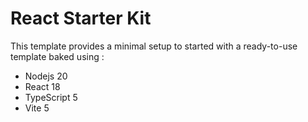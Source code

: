 # React Starter Kit

This template provides a minimal setup to started with a ready-to-use template baked using :
- Nodejs 20
- React 18
- TypeScript 5
- Vite 5
